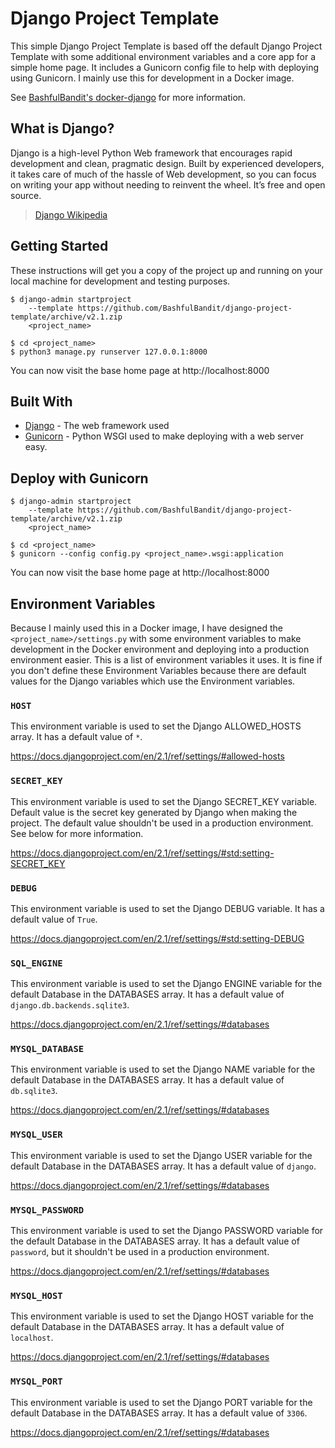 # Django Project Template

This simple Django Project Template is based off the default Django Project Template
with some additional environment variables and a core app for a simple home page.
It includes a Gunicorn config file to help with deploying using Gunicorn. I mainly
use this for development in a Docker image.

See [BashfulBandit's docker-django](https://github.com/BashfulBandit/docker-django) for more information.

## What is Django?

Django is a high-level Python Web framework that encourages rapid development and clean, pragmatic design. Built by experienced developers, it takes care of much of the hassle of Web development, so you can focus on writing your app without needing to reinvent the wheel. It’s free and open source.

> <a href="https://en.wikipedia.org/wiki/Django_(web_framework)">Django Wikipedia</a>

## Getting Started

These instructions will get you a copy of the project up and running on your local
machine for development and testing purposes.

```
$ django-admin startproject
    --template https://github.com/BashfulBandit/django-project-template/archive/v2.1.zip
    <project_name>

$ cd <project_name>
$ python3 manage.py runserver 127.0.0.1:8000
```

You can now visit the base home page at http://localhost:8000

## Built With

* [Django](https://www.djangoproject.com/) - The web framework used
* [Gunicorn](https://gunicorn.org/) - Python WSGI used to make deploying with a web server easy.

## Deploy with Gunicorn

```
$ django-admin startproject
    --template https://github.com/BashfulBandit/django-project-template/archive/v2.1.zip
    <project_name>

$ cd <project_name>
$ gunicorn --config config.py <project_name>.wsgi:application
```

You can now visit the base home page at http://localhost:8000

## Environment Variables

Because I mainly used this in a Docker image, I have designed the `<project_name>/settings.py`
with some environment variables to make development in the Docker environment and
deploying into a production environment easier. This is a list of environment variables
it uses. It is fine if you don't define these Environment Variables because there are
default values for the Django variables which use the Environment variables.

### `HOST`

This environment variable is used to set the Django ALLOWED_HOSTS array. It has
a default value of `*`.

https://docs.djangoproject.com/en/2.1/ref/settings/#allowed-hosts

### `SECRET_KEY`

This environment variable is used to set the Django SECRET_KEY variable.
Default value is the secret key generated by Django when making the project.
The default value shouldn't be used in a production environment. See below for
more information.

https://docs.djangoproject.com/en/2.1/ref/settings/#std:setting-SECRET_KEY

### `DEBUG`

This environment variable is used to set the Django DEBUG variable. It has a
default value of `True`.

https://docs.djangoproject.com/en/2.1/ref/settings/#std:setting-DEBUG

### `SQL_ENGINE`

This environment variable is used to set the Django ENGINE variable for the default
Database in the DATABASES array. It has a default value of `django.db.backends.sqlite3`.

https://docs.djangoproject.com/en/2.1/ref/settings/#databases

### `MYSQL_DATABASE`

This environment variable is used to set the Django NAME variable for the default
Database in the DATABASES array. It has a default value of `db.sqlite3`.

https://docs.djangoproject.com/en/2.1/ref/settings/#databases

### `MYSQL_USER`

This environment variable is used to set the Django USER variable for the default
Database in the DATABASES array. It has a default value of `django`.

https://docs.djangoproject.com/en/2.1/ref/settings/#databases

### `MYSQL_PASSWORD`

This environment variable is used to set the Django PASSWORD variable for the
default Database in the DATABASES array. It has a default value of `password`,
but it shouldn't be used in a production environment.

https://docs.djangoproject.com/en/2.1/ref/settings/#databases

### `MYSQL_HOST`

This environment variable is used to set the Django HOST variable for the default
Database in the DATABASES array. It has a default value of `localhost`.

https://docs.djangoproject.com/en/2.1/ref/settings/#databases

### `MYSQL_PORT`

This environment variable is used to set the Django PORT variable for the default
Database in the DATABASES array. It has a default value of `3306`.

https://docs.djangoproject.com/en/2.1/ref/settings/#databases
